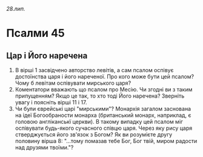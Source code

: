 
_28.лип._

# Псалми 45

## Цар і Його наречена
1. В вірші 1 засвідчено авторство левітів, а сам псалом оспівує достоїнства царя і його нареченої. Про кого може бути цей псалом? Чому б левітам оспівувати мирського царя?
2. Коментатори вважають що псалом про Месію. Чи згодні ви з таким припущенням? Якщо це так, то хто тоді Його наречена? Зверніть увагу і поясніть вірші 11 і 17.
3. Чи були єврейські царі "мирськими"? Монархія загалом заснована на ідеї Богообраности монарха (британський монарх, наприклад, є головою англіканськї церкви). В такому випадку цей псалом міг оспівувати будь-якого сучасного співцю царя. Через яку рису царя стверджується його зв'язок з Богом? Як ви розумієте другу половину вірша 8: "...тому помазав тебе Бог, Бог твій, миром радости над друзями твоїми."?
